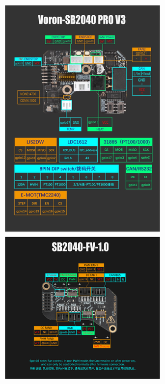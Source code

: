 ![pins](../../images/boards/fly_sb2040_v3_pro/pin.jpg)

![fv](../../images/boards/fly_sb2040_v3/fv.jpg)
